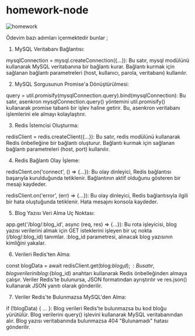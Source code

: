 # homework-node

![homework](https://github.com/AleynaaCelik/homework-node/assets/77541289/cd45471c-dfad-46ea-9a53-ef437bba4243)

Ödevim bazı adımları içermektedir bunlar ;

1. MySQL Veritabanı Bağlantısı:

mysqlConnection = mysql.createConnection({...}): Bu satır, mysql modülünü kullanarak MySQL veritabanına bir bağlantı kurar. Bağlantı kurmak için sağlanan bağlantı parametreleri (host, kullanıcı, parola, veritabanı) kullanılır.


2. MySQL Sorgusunun Promise'a Dönüştürülmesi:

query = util.promisify(mysqlConnection.query).bind(mysqlConnection): Bu satır, asenkron mysqlConnection.query() yöntemini util.promisify() kullanarak promise tabanlı bir işlev haline getirir. Bu, asenkron veritabanı işlemlerini ele almayı kolaylaştırır.


3. Redis İstemcisi Oluşturma:

redisClient = redis.createClient({...}): Bu satır, redis modülünü kullanarak Redis önbelleğine bir bağlantı oluşturur. Bağlantı kurmak için sağlanan bağlantı parametreleri (host, port) kullanılır.


4. Redis Bağlantı Olay İşleme:

redisClient.on('connect', () => {...}): Bu olay dinleyici, Redis bağlantısı başarıyla kurulduğunda tetiklenir. Bağlantının aktif olduğunu gösteren bir mesajı kaydeder.

redisClient.on('error', (err) => {...}): Bu olay dinleyici, Redis bağlantısıyla ilgili bir hata oluştuğunda tetiklenir. Hata mesajını konsola kaydeder.

5. Blog Yazısı Veri Alma Uç Noktası:

app.get('/blog/:blog_id', async (req, res) => {...}): Bu rota işleyicisi, blog yazısı verilerini almak için GET isteklerini işleyen bir uç nokta (/blog/:blog_id) tanımlar. :blog_id parametresi, alınacak blog yazısının kimliğini yakalar.


6. Verileri Redis'ten Alma:

const blogData = await redisClient.get(blog:${blog_id});: Bu satır, blog verilerini blog:${blog_id} anahtarı kullanarak Redis önbelleğinden almaya çalışır. Veriler Redis'te bulunursa, JSON formatından ayrıştırılır ve res.json() kullanarak JSON yanıtı olarak gönderilir.


7. Veriler Redis'te Bulunmazsa MySQL'den Alma:

if (!blogData) { ... }: Blog verileri Redis'te bulunmazsa bu kod bloğu yürütülür. Blog verilerini query() işlevini kullanarak MySQL veritabanından alır. Blog yazısı veritabanında bulunmazsa 404 "Bulunamadı" hatası gönderilir.
